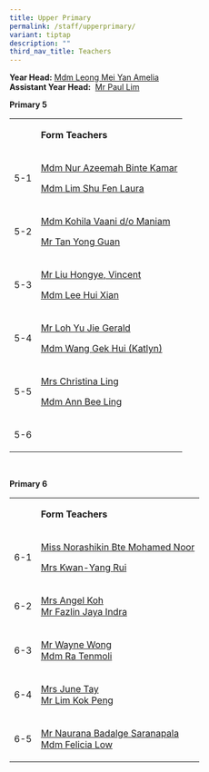 ```yaml
---
title: Upper Primary
permalink: /staff/upperprimary/
variant: tiptap
description: ""
third_nav_title: Teachers
---
```

<p><strong>Year Head:</strong>  <a href="mailto:muhammad_khairi_uda@schools.gov.sg" rel="noopener noreferrer nofollow" target="_blank">Mdm Leong Mei Yan Amelia</a>
<br><strong>Assistant Year Head:</strong> &nbsp;<a href="mailto:lim_hong_sheng@schools.gov.sg" rel="noopener noreferrer nofollow" target="_blank">Mr Paul Lim</a>
</p>
<p><strong>Primary 5</strong>
</p>
<table style="minWidth: 50px">
<colgroup>
<col>
<col>
</colgroup>
<tbody>
<tr>
<td rowspan="1" colspan="1">
<p></p>
</td>
<td rowspan="1" colspan="1">
<p><strong>Form Teachers</strong>
</p>
</td>
</tr>
<tr>
<td rowspan="1" colspan="1">
<p>5-1</p>
</td>
<td rowspan="1" colspan="1">
<p><a href="mailto:Azeemah_Bte_Kadir_Nur@schools.gov.sg" rel="noopener noreferrer nofollow" target="_blank">Mdm Nur Azeemah Binte Kamar</a>
</p>
<p><a href="lim_shu_fen_laura@schools.gov.sg" rel="noopener noreferrer nofollow" target="_blank">Mdm Lim Shu Fen Laura</a>
</p>
</td>
</tr>
<tr>
<td rowspan="1" colspan="1">
<p>5-2</p>
</td>
<td rowspan="1" colspan="1">
<p><a href="mailto:kohilavaani_maniam@schools.gov.sg" rel="noopener noreferrer nofollow" target="_blank">Mdm Kohila Vaani d/o Maniam</a>
</p>
<p><a href="tan_yong_guan@schools.gov.sg" rel="noopener noreferrer nofollow" target="_blank">Mr Tan Yong Guan</a>
</p>
</td>
</tr>
<tr>
<td rowspan="1" colspan="1">
<p>5-3</p>
</td>
<td rowspan="1" colspan="1">
<p><a href="liu_hongye_vincent@schools.gov.sg" rel="noopener noreferrer nofollow" target="_blank">Mr Liu Hongye, Vincent</a>
</p>
<p><a href="lee_hui_xian@schools.gov.sg" rel="noopener noreferrer nofollow" target="_blank">Mdm Lee Hui Xian</a>
</p>
</td>
</tr>
<tr>
<td rowspan="1" colspan="1">
<p>5-4</p>
</td>
<td rowspan="1" colspan="1">
<p><a href="loh_yu_jie_gerald@schools.gov.sg" rel="noopener noreferrer nofollow" target="_blank">Mr Loh Yu Jie Gerald</a>
</p>
<p><a href="wang_gek_hui@schools.gov.sg" rel="noopener noreferrer nofollow" target="_blank">Mdm Wang Gek Hui (Katlyn)</a>
</p>
</td>
</tr>
<tr>
<td rowspan="1" colspan="1">
<p>5-5</p>
</td>
<td rowspan="1" colspan="1">
<p><a href="mailto:yeo_phaik_gek_christina@schools.gov.sg" rel="noopener noreferrer nofollow" target="_blank">Mrs Christina Ling</a>
</p>
<p><a href="mailto:an_bee_ling_miss@schools.gov.sg" rel="noopener noreferrer nofollow" target="_blank">Mdm Ann Bee Ling</a>
</p>
</td>
</tr>
<tr>
<td rowspan="1" colspan="1">
<p>5-6</p>
</td>
<td rowspan="1" colspan="1">
<p></p>
</td>
</tr>
</tbody>
</table>
<p>&nbsp;&nbsp;</p>
<p><strong>Primary 6</strong>
</p>
<table style="minWidth: 50px">
<colgroup>
<col>
<col>
</colgroup>
<tbody>
<tr>
<td rowspan="1" colspan="1">
<p></p>
</td>
<td rowspan="1" colspan="1">
<p><strong>Form Teachers</strong>
</p>
</td>
</tr>
<tr>
<td rowspan="1" colspan="1">
<p>6-1</p>
</td>
<td rowspan="1" colspan="1">
<p><a href="norashikin_mohamed_noor@schools.gov.sg" rel="noopener noreferrer nofollow" target="_blank">Miss Norashikin Bte Mohamed Noor</a>
</p>
<p><a href="mailto:yang_rui@schools.gov.sg" rel="noopener noreferrer nofollow" target="_blank">Mrs Kwan-Yang Rui</a>
</p>
</td>
</tr>
<tr>
<td rowspan="1" colspan="1">
<p>6-2</p>
</td>
<td rowspan="1" colspan="1">
<p><a href="mailto:chew_angel@schools.gov.sg" rel="noopener noreferrer nofollow" target="_blank">Mrs Angel Koh</a> 
<br><a href="mailto:fazlin_jaya_indra@schools.gov.sg" rel="noopener noreferrer nofollow" target="_blank">Mr Fazlin Jaya Indra</a>
</p>
</td>
</tr>
<tr>
<td rowspan="1" colspan="1">
<p>6-3</p>
</td>
<td rowspan="1" colspan="1">
<p><a href="mailto:wong_yong_cong@schools.gov.sg" rel="noopener noreferrer nofollow" target="_blank">Mr Wayne Wong</a> 
<br><a href="ra_tenmoli@schools.gov.sg" rel="noopener noreferrer nofollow" target="_blank">Mdm Ra Tenmoli</a>
</p>
</td>
</tr>
<tr>
<td rowspan="1" colspan="1">
<p>6-4</p>
</td>
<td rowspan="1" colspan="1">
<p><a href="mailto:lee_shih_yin_june@schools.gov.sg" rel="noopener noreferrer nofollow" target="_blank">Mrs June Tay</a> 
<br><a href="mailto:lim_kok_peng@schools.gov.sg" rel="noopener noreferrer nofollow" target="_blank">Mr Lim Kok Peng</a>
</p>
</td>
</tr>
<tr>
<td rowspan="1" colspan="1">
<p>6-5</p>
</td>
<td rowspan="1" colspan="1">
<p><a href="mailto:naurana_badalge_saranapala@schools.gov.sg" rel="noopener noreferrer nofollow" target="_blank">Mr Naurana Badalge Saranapala</a>
<br><a href="mailto:low_xinyi@schools.gov.sg" rel="noopener noreferrer nofollow" target="_blank">Mdm Felicia Low</a>
</p>
</td>
</tr>
</tbody>
</table>
<p>&nbsp;</p>